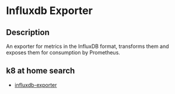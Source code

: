 # Influxdb Exporter

## Description

An exporter for metrics in the InfluxDB format, transforms them and exposes them for consumption by Prometheus.

## k8 at home search

- [influxdb-exporter](https://nanne.dev/k8s-at-home-search/#/influxdb-exporter)
